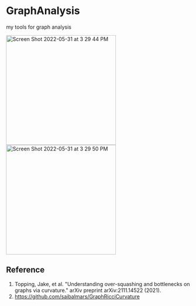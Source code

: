 # GraphAnalysis
my tools for graph analysis

<img width="300" alt="Screen Shot 2022-05-31 at 3 29 44 PM" src="https://user-images.githubusercontent.com/36752646/171113626-afd56f00-9bb6-48d8-b39a-532d310b212e.png">

<img width="300" alt="Screen Shot 2022-05-31 at 3 29 50 PM" src="https://user-images.githubusercontent.com/36752646/171113565-8cb61d81-ed87-43b9-ba7c-f61c272dc797.png">

## Reference

1. Topping, Jake, et al. "Understanding over-squashing and bottlenecks on graphs via curvature." arXiv preprint arXiv:2111.14522 (2021).
1. https://github.com/saibalmars/GraphRicciCurvature
